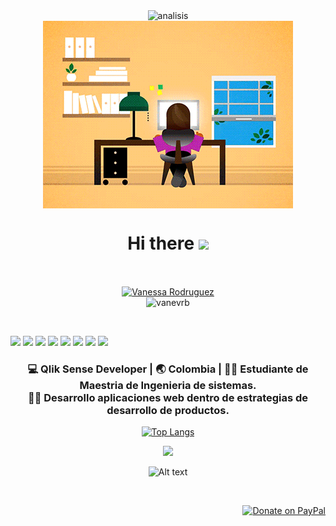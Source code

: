 <div align="center">
<img  alt="analisis" src="https://github.com/vanevrb/vanevrb/blob/master/banner.png">

<br>
<div align="center">
<img align="center"  alt="analisis" src="https://github.com/vanevrb/vanevrb/blob/master/programando.gif">
</div>
	
<h1> Hi there <img src="https://media.giphy.com/media/hvRJCLFzcasrR4ia7z/giphy.gif" width="35px"></h1>
</div>

<br>

<p align="center">
	<a href="https://twitter.com/ingvanevrb" target="_blank">
	<img align="center" alt="Vanessa Rodruguez" | Twitter" width="41px" src="https://raw.githubusercontent.com/anuraghazra/anuraghazra/master/assets/twitter.svg" />
  </a>
<br>
<img src=https://github-readme-stats.vercel.app/api?username=vanevrb&show_icons=true alt=vanevrb />

</p>
<br>

<code><a href="https://analytics.google.com/" target="_blank"><img height="50" src="https://www.vectorlogo.zone/logos/google_analytics/google_analytics-ar21.svg"></a></code>
<code><a href="https://git-scm.com/" target="_blank"><img height="50" src="https://www.vectorlogo.zone/logos/git-scm/git-scm-ar21.svg"></a></code>
<code><a href="https://www.mysql.com/" target="_blank"><img height="50" src="https://www.vectorlogo.zone/logos/mysql/mysql-ar21.svg"></a></code>
<code><a href="https://www.qlik.com/" target="_blank"><img height="50" src="https://github.com/detain/svg-logos/blob/master/svg/qlik-sense.svg"></a></code>
<code><a href="https://www.json.org/" target="_blank"><img height="50" src="https://www.vectorlogo.zone/logos/json/json-ar21.svg"></a></code>
<code><a href="https://www.javascript.com/" target="_blank"><img height="50" src="https://www.vectorlogo.zone/logos/javascript/javascript-ar21.svg"></a></code>
<code><a href="https://cloud.google.com/" target="_blank"><img height="50" src="https://www.vectorlogo.zone/logos/google_cloud/google_cloud-ar21.svg"></a></code>
<code><a href="https://aws.amazon.com/" target="_blank"><img height="50" src="https://www.vectorlogo.zone/logos/amazon_aws/amazon_aws-ar21.svg"></a></code>
<br>

<div align="center">
<h3>💻 Qlik Sense Developer | 🌏 Colombia | 👩‍💼  Estudiante de Maestria de Ingenieria de sistemas. <br>
💁‍♀️ Desarrollo aplicaciones web dentro de estrategias de desarrollo de productos.</h3>
	
[![Top Langs](https://github-readme-stats.vercel.app/api/top-langs/?username=vanevrb&langs_count=8)](https://github.com/vanevrb/github-readme-stats)
	
![](https://profile-counter.glitch.me/vanevrb/count.svg) 

![Alt text](https://octodex.github.com/images/mona-lovelace.jpg "Mona Lovelace")

</div>
<p align="center">

<br>
<div style="text-align: right"> 


[![Donate on PayPal](https://img.shields.io/badge/--paypal?label=PayPal&logo=PayPal&style=social)](https://www.paypal.me/)

</div>
